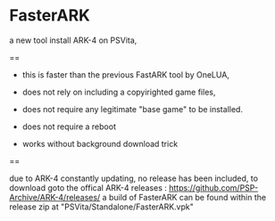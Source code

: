 # FasterARK
a new tool install ARK-4 on PSVita, 

== 

- this is faster than the previous FastARK tool by OneLUA, 

- does not rely on including a copyirighted game files,

- does not require any legitimate "base game" to be installed.

- does not require a reboot
  
- works without background download trick

== 

due to ARK-4 constantly updating, no release has been included, to download 
goto the offical ARK-4 releases : https://github.com/PSP-Archive/ARK-4/releases/
a build of FasterARK can be found within the release zip at "PSVita/Standalone/FasterARK.vpk"
